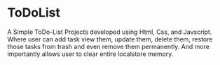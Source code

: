 # ToDoList
A Simple ToDo-List Projects developed using Html, Css, and Javscript. Where user can add task view them, update them, delete them, restore those tasks from trash and even remove them permanently. And more importantly allows user to clear entire localstore memory. 

